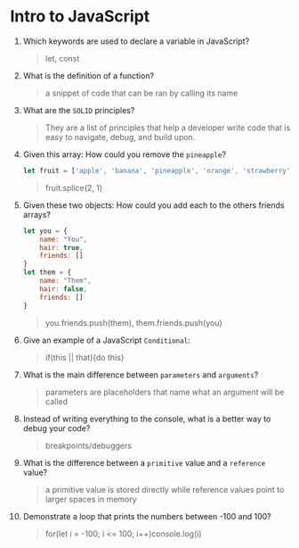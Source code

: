 # Intro to JavaScript
01. Which keywords are used to declare a variable in JavaScript?

    > let, const

02. What is the definition of a function?

    > a snippet of code that can be ran by calling its name

03. What are the `SOLID` principles?

    > They are a list of principles that help a developer write code that is easy to navigate, debug, and build upon.

04. Given this array: How could you remove the `pineapple`?

    ```js
    let fruit = ['apple', 'banana', 'pineapple', 'orange', 'strawberry']
    ```

    > fruit.splice(2, 1)

05. Given these two objects: How could you add each to the others friends arrays?

    ```js
    let you = {
        name: "You",
        hair: true,
        friends: []
    }
    let them = {
        name: "Them",
        hair: false,
        friends: []
    }
    ```

    > you.friends.push(them), them.friends.push(you)

06. Give an example of a JavaScript `Conditional`:

    > if(this || that){do this}

07. What is the main difference between `parameters` and `arguments`?

    > parameters are placeholders that name what an argument will be called

08. Instead of writing everything to the console, what is a better way to debug your code?

    > breakpoints/debuggers

09. What is the difference between a `primitive` value and a `reference` value?

    > a primitive value is stored directly while reference values point to larger spaces in memory 

10. Demonstrate a loop that prints the numbers between -100 and 100?

    > for(let i = -100; i <= 100; i++)console.log(i)
